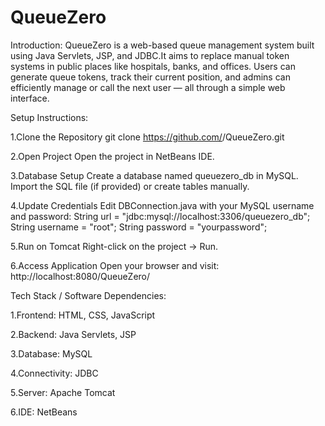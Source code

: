# QueueZero

Introduction:
QueueZero is a web-based queue management system built using Java Servlets, JSP, and JDBC.It aims to replace manual token systems in public places like hospitals, banks, and offices.
Users can generate queue tokens, track their current position, and admins can efficiently manage or call the next user — all through a simple web interface.

Setup Instructions:

1.Clone the Repository
git clone https://github.com/<your-username>/QueueZero.git

2.Open Project
Open the project in NetBeans IDE.

3.Database Setup
Create a database named queuezero_db in MySQL.
Import the SQL file (if provided) or create tables manually.

4.Update Credentials
Edit DBConnection.java with your MySQL username and password:
String url = "jdbc:mysql://localhost:3306/queuezero_db";
String username = "root";
String password = "yourpassword";

5.Run on Tomcat
Right-click on the project → Run.

6.Access Application
Open your browser and visit:
http://localhost:8080/QueueZero/

Tech Stack / Software Dependencies:

1.Frontend: HTML, CSS, JavaScript

2.Backend: Java Servlets, JSP

3.Database: MySQL

4.Connectivity: JDBC

5.Server: Apache Tomcat

6.IDE: NetBeans
